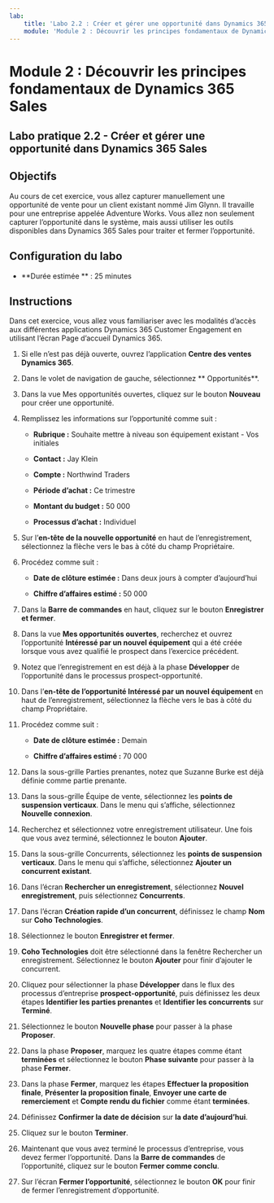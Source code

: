 ```yaml
---
lab:
    title: 'Labo 2.2 : Créer et gérer une opportunité dans Dynamics 365 Sales'
    module: 'Module 2 : Découvrir les principes fondamentaux de Dynamics 365 Sales'
---
```


Module 2 : Découvrir les principes fondamentaux de Dynamics 365 Sales
========================

## Labo pratique 2.2 - Créer et gérer une opportunité dans Dynamics 365 Sales 

## Objectifs

Au cours de cet exercice, vous allez capturer manuellement une opportunité de vente pour un client existant nommé Jim Glynn. Il travaille pour une entreprise appelée Adventure Works. Vous allez non seulement capturer l’opportunité dans le système, mais aussi utiliser les outils disponibles dans Dynamics 365 Sales pour traiter et fermer l’opportunité.


## Configuration du labo

  - **Durée estimée ** : 25 minutes

## Instructions

Dans cet exercice, vous allez vous familiariser avec les modalités d’accès aux différentes applications Dynamics 365 Customer Engagement en utilisant l’écran Page d’accueil Dynamics 365. 

1. Si elle n’est pas déjà ouverte, ouvrez l’application **Centre des ventes Dynamics 365**. 

2. Dans le volet de navigation de gauche, sélectionnez ** Opportunités**. 

3. Dans la vue Mes opportunités ouvertes, cliquez sur le bouton **Nouveau** pour créer une opportunité.

4. Remplissez les informations sur l’opportunité comme suit :

	- **Rubrique :** Souhaite mettre à niveau son équipement existant - Vos initiales

	- **Contact :** Jay Klein

	- **Compte :** Northwind Traders

	- **Période d’achat :** Ce trimestre

	- **Montant du budget :** 50 000

	- **Processus d’achat :** Individuel

5. Sur l’**en-tête de la nouvelle opportunité** en haut de l’enregistrement, sélectionnez la flèche vers le bas à côté du champ Propriétaire. 

6. Procédez comme suit :

	- **Date de clôture estimée :** Dans deux jours à compter d’aujourd’hui

	- **Chiffre d’affaires estimé :** 50 000

7. Dans la **Barre de commandes** en haut, cliquez sur le bouton **Enregistrer et fermer**. 

8. Dans la vue **Mes opportunités ouvertes**, recherchez et ouvrez l’opportunité **Intéressé par un nouvel équipement** qui a été créée lorsque vous avez qualifié le prospect dans l’exercice précédent. 

9. Notez que l’enregistrement en est déjà à la phase **Développer** de l’opportunité dans le processus prospect-opportunité. 

10. Dans l’**en-tête de l’opportunité Intéressé par un nouvel équipement** en haut de l’enregistrement, sélectionnez la flèche vers le bas à côté du champ Propriétaire. 

11. Procédez comme suit :

	- **Date de clôture estimée :** Demain

	- **Chiffre d’affaires estimé :** 70 000

12. Dans la sous-grille Parties prenantes, notez que Suzanne Burke est déjà définie comme partie prenante. 

13. Dans la sous-grille Équipe de vente, sélectionnez les **points de suspension verticaux**. Dans le menu qui s’affiche, sélectionnez **Nouvelle connexion**. 

14. Recherchez et sélectionnez votre enregistrement utilisateur. Une fois que vous avez terminé, sélectionnez le bouton **Ajouter**. 

15. Dans la sous-grille Concurrents, sélectionnez les **points de suspension verticaux**. Dans le menu qui s’affiche, sélectionnez **Ajouter un concurrent existant**. 

16. Dans l’écran **Rechercher un enregistrement**, sélectionnez **Nouvel enregistrement**, puis sélectionnez **Concurrents**.

17. Dans l’écran **Création rapide d’un concurrent**, définissez le champ **Nom** sur **Coho Technologies**.

18. Sélectionnez le bouton **Enregistrer et fermer**.

19. **Coho Technologies** doit être sélectionné dans la fenêtre Rechercher un enregistrement. Sélectionnez le bouton **Ajouter** pour finir d’ajouter le concurrent. 

20. Cliquez pour sélectionner la phase **Développer** dans le flux des processus d’entreprise **prospect-opportunité**, puis définissez les deux étapes **Identifier les parties prenantes** et **Identifier les concurrents** sur **Terminé**. 

21. Sélectionnez le bouton **Nouvelle phase** pour passer à la phase **Proposer**.

22. Dans la phase **Proposer**, marquez les quatre étapes comme étant **terminées** et sélectionnez le bouton **Phase suivante** pour passer à la phase **Fermer**. 

23. Dans la phase **Fermer**, marquez les étapes **Effectuer la proposition finale**, **Présenter la proposition finale**, **Envoyer une carte de remerciement** et **Compte rendu du fichier** comme étant **terminées**. 

24. Définissez **Confirmer la date de décision** sur **la date d’aujourd’hui**. 

25. Cliquez sur le bouton **Terminer**. 

26. Maintenant que vous avez terminé le processus d’entreprise, vous devez fermer l’opportunité. Dans la **Barre de commandes** de l’opportunité, cliquez sur le bouton **Fermer comme conclu**. 

27. Sur l’écran **Fermer l’opportunité**, sélectionnez le bouton **OK** pour finir de fermer l’enregistrement d’opportunité. 
